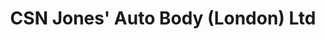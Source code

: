---
title: "CSN Jones' Auto Body (London) Ltd"
url: /london/csn-jones-auto-body-london-ltd/
shop: Autowerkstatt
---